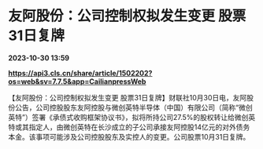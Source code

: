 # 友阿股份：公司控制权拟发生变更 股票31日复牌

**2023-10-30 13:59**

**https://api3.cls.cn/share/article/1502202?os=web&sv=7.7.5&app=CailianpressWeb**

【友阿股份：公司控制权拟发生变更 股票31日复牌】财联社10月30日电，友阿股份公告，公司控股股东友阿控股与微创英特半导体（中国）有限公司（简称“微创英特”）签署《承债式收购框架协议书》，拟将所持公司27.5%的股权转让给微创英特或其指定人，由微创英特在长沙成立的子公司承接友阿控股14亿元的对外债务本金。该事项可能涉及公司控股股东及实控人的变更。公司股票10月31日复牌。